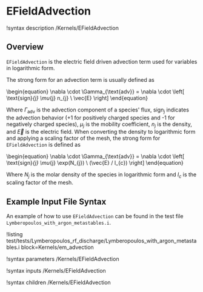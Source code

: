 # EFieldAdvection

!syntax description /Kernels/EFieldAdvection

## Overview

`EFieldAdvection` is the electric field driven advection term used for variables in logarithmic form.

The strong form for an advection term is usually defined as

\begin{equation}
\nabla \cdot \Gamma_{\text{adv}} = \nabla \cdot \left[ \text{sign}_{j} \mu_{j} n_{j} \ \vec{E} \right]
\end{equation}

Where $\Gamma_{\text{adv}}$ is the advection component of a species' flux, $\text{sign}_{j}$ indicates the advection behavior
($\text{+}1$ for positively charged species and $\text{-}1$ for negatively charged species), $\mu_{j}$ is the mobility coefficient, $n_{j}$ is the density, and $\vec{E}$ is
the electric field. When converting the density to logarithmic form and applying a scaling
factor of the mesh, the strong form for `EFieldAdvection` is defined as

\begin{equation}
\nabla \cdot \Gamma_{\text{adv}} = \nabla \cdot \left[ \text{sign}_{j} \mu_{j} \exp(N_{j}) \ (\vec{E} / l_{c}) \right]
\end{equation}

Where $N_{j}$ is the molar density of the species in logarithmic form and
$l_{c}$ is the scaling factor of the mesh.

## Example Input File Syntax

An example of how to use `EFieldAdvection` can be found in the
test file `Lymberopoulos_with_argon_metastables.i`.

!listing test/tests/Lymberopoulos_rf_discharge/Lymberopoulos_with_argon_metastables.i block=Kernels/em_advection

!syntax parameters /Kernels/EFieldAdvection

!syntax inputs /Kernels/EFieldAdvection

!syntax children /Kernels/EFieldAdvection
